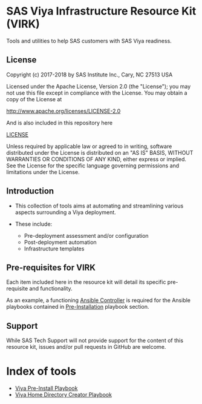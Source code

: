 # SAS Viya Infrastructure Resource Kit (VIRK)

Tools and utilities to help SAS customers with SAS Viya readiness.

## License

Copyright (c) 2017-2018 by SAS Institute Inc., Cary, NC 27513 USA

Licensed under the Apache License, Version 2.0 (the "License"); 
you may not use this file except in compliance with the License. 
You may obtain a copy of the License at

   http://www.apache.org/licenses/LICENSE-2.0
   
And is also included in this repository here

   [LICENSE](LICENSE)

Unless required by applicable law or agreed to in writing, software 
distributed under the License is distributed on an "AS IS" BASIS, 
WITHOUT WARRANTIES OR CONDITIONS OF ANY KIND, either express or implied. 
See the License for the specific language governing permissions and 
limitations under the License.

## Introduction
* This collection of tools aims at automating and streamlining various aspects surrounding a Viya deployment.
* These include:

  * Pre-deployment assessment and/or configuration
  * Post-deployment automation
  * Infrastructure templates

## Pre-requisites for VIRK
Each item included here in the resource kit will detail its specific pre-requisite and functionality.

As an example, a functioning [Ansible Controller](http://docs.ansible.com/ansible/latest/intro_installation.html) is required for the Ansible playbooks contained in [Pre-Installation](playbooks/pre-install-playbook) playbook section.

## Support
While SAS Tech Support will not provide support for the content of this resource kit, issues and/or pull requests in GitHub are welcome.

# Index of tools

* [Viya Pre-Install Playbook](playbooks/pre-install-playbook)
* [Viya Home Directory Creator Playbook](playbooks/home-directory-createor)
